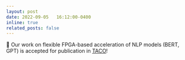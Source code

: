 ```yaml
---
layout: post
date: 2022-09-05   16:12:00-0400
inline: true
related_posts: false
---
```


📜 Our work on flexible FPGA-based acceleration of NLP models (BERT, GPT) is accepted for publication in [TACO](https://dl.acm.org/journal/taco)!